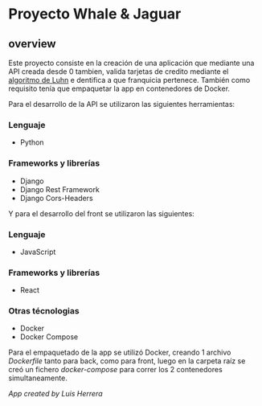 # Proyecto Whale & Jaguar

## overview

Este proyecto consiste en la creación de una aplicación que mediante una API creada desde 0 tambien, valida tarjetas de credito mediante el [algoritmo de Luhn](https://es.wikipedia.org/wiki/Algoritmo_de_Luhn#:~:text=El%20algoritmo%20de%20Luhn%20o,cr%C3%A9dito%2C%20n%C3%BAmeros%20IMEI%2C%20etc.) e dentifica a que franquicia pertenece. También como requisito tenía que empaquetar la app en contenedores de Docker.

Para el desarrollo de la API se utilizaron las siguientes herramientas:

### Lenguaje 
- Python

### Frameworks y librerías
- Django
- Django Rest Framework
- Django Cors-Headers

Y para el desarrollo del front se utilizaron las siguientes:

### Lenguaje
- JavaScript

### Frameworks y librerías
- React

### Otras técnologias
- Docker
- Docker Compose

Para el empaquetado de la app se utilizó Docker, creando 1 archivo *Dockerfile* tanto para back, como para front, luego en la carpeta raíz se creó un fichero *docker-compose* para correr los 2 contenedores simultaneamente.

*App created by Luis Herrera*